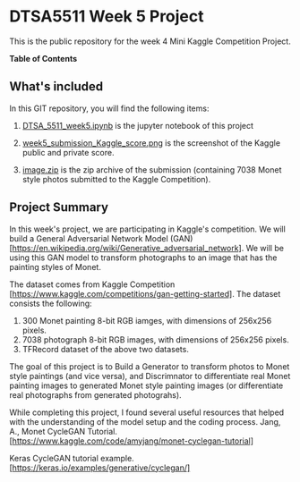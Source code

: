 # DTSA5511 Week 5 Project
This is the public repository for the week 4 Mini Kaggle Competition Project.

**Table of Contents**

## What's included
In this GIT repository, you will find the following items:

1. [DTSA_5511_week5.ipynb](DTSA_5511_week5.ipynb) is the jupyter notebook of this project
  
2. [week5_submission_Kaggle_score.png](week5_submission_Kaggle_score.png) is the screenshot of the Kaggle public and private score.

3. [image.zip](image.zip) is the zip archive of the submission (containing 7038 Monet style photos submitted to the Kaggle Competition).


## Project Summary
In this week's project, we are participating in Kaggle's competition. We will build a General Adversarial Network Model (GAN) [https://en.wikipedia.org/wiki/Generative_adversarial_network]. We will be using this GAN model to transform photographs to an image that has the painting styles of Monet. 

The dataset comes from Kaggle Competition [https://www.kaggle.com/competitions/gan-getting-started]. The dataset consists the following:
1. 300 Monet painting 8-bit RGB iamges, with dimensions of 256x256 pixels.
2. 7038 photograph 8-bit RGB images, with dimensions of 256x256 pixels.
3. TFRecord dataset of the above two datasets.

The goal of this project is to Build a Generator to transform photos to Monet style paintings (and vice versa), and Discrimnator to differentiate real Monet painting images to generated Monet style painting images (or differentiate real photographs from generated photograhs).

While completing this project, I found several useful resources that helped with the understanding of the model setup and the coding process.
Jang, A., Monet CycleGAN Tutorial.[https://www.kaggle.com/code/amyjang/monet-cyclegan-tutorial]

Keras CycleGAN tutorial example. [https://keras.io/examples/generative/cyclegan/]

